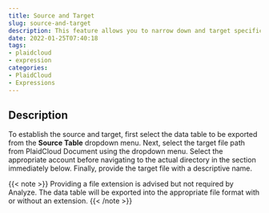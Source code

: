 ```yaml
---
title: Source and Target
slug: source-and-target
description: This feature allows you to narrow down and target specific data
date: 2022-01-25T07:40:18
tags:
- plaidcloud
- expression
categories:
- PlaidCloud
- Expressions
---
```



## Description


To establish the source and target, first select the data table to be exported from the **Source Table** dropdown menu. Next, select the target file path from PlaidCloud Document using the dropdown menu. Select the appropriate account before navigating to the actual directory in the section immediately below. Finally, provide the target file with a descriptive name.


{{< note >}}
Providing a file extension is advised but not required by Analyze. The data table will be exported into the appropriate file format with or without an extension.
{{< /note >}}



